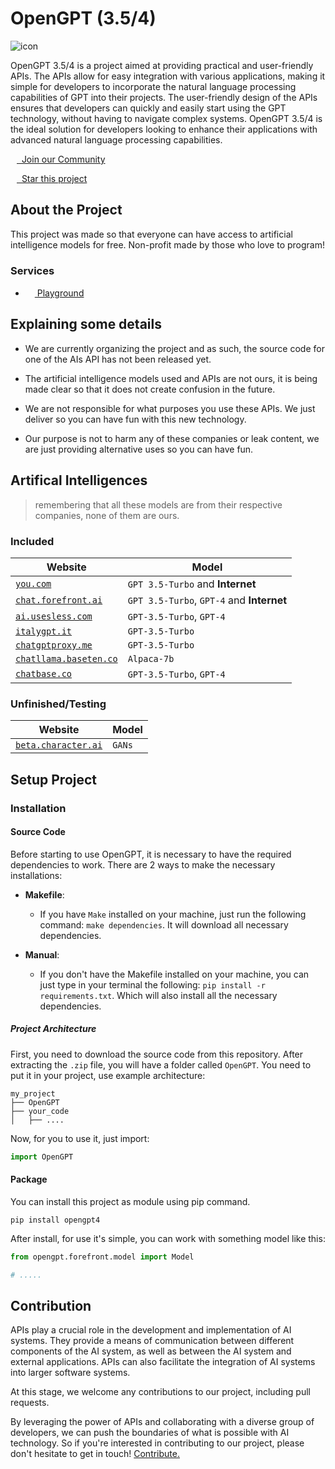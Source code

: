 # OpenGPT (3.5/4)

![icon](https://media.discordapp.net/attachments/814722115831595018/1105152033603993810/20230508_121652.jpg)

OpenGPT 3.5/4 is a project aimed at providing practical and user-friendly APIs. The APIs allow for easy integration with various applications, making it simple for developers to incorporate the natural language processing capabilities of GPT into their projects. The user-friendly design of the APIs ensures that developers can quickly and easily start using the GPT technology, without having to navigate complex systems. OpenGPT 3.5/4 is the ideal solution for developers looking to enhance their applications with advanced natural language processing capabilities.

[<img src="https://assets-global.website-files.com/6257adef93867e50d84d30e2/636e0a6a49cf127bf92de1e2_icon_clyde_blurple_RGB.png" height="10" />&nbsp; Join our Community](https://discord.gg/W7tnxxA6mG)

[<img src="https://is1-ssl.mzstatic.com/image/thumb/Purple115/v4/2d/58/4a/2d584ac1-80c9-0ae5-5802-1db149f6a929/AppIcon-2x_U007euniversal-4-0-85-220.png/200x0w.webp" height="10" />&nbsp; Star this project](https://github.com/uesleibros/OpenGPT/stargazers)


## About the Project

This project was made so that everyone can have access to artificial intelligence models for free. Non-profit made by those who love to program!

### Services

- [<img src="https://seeklogo.com/images/O/open-ai-logo-8B9BFEDC26-seeklogo.com.png" height="15" /> Playground](https://gptplayground.uesleidev.repl.co/playground)

## Explaining some details

- We are currently organizing the project and as such, the source code for one of the AIs API has not been released yet.

- The artificial intelligence models used and APIs are not ours, it is being made clear so that it does not create confusion in the future.

- We are not responsible for what purposes you use these APIs. We just deliver so you can have fun with this new technology.

- Our purpose is not to harm any of these companies or leak content, we are just providing alternative uses so you can have fun.

## Artifical Intelligences

> remembering that all these models are from their respective companies, none of them are ours.

### Included

| Website | Model |
|---------|-------|
| [`you.com`](https://you.com/) | `GPT 3.5-Turbo` and **Internet** |
| [`chat.forefront.ai`](https://chat.forefront.ai/) | `GPT 3.5-Turbo`, `GPT-4` and **Internet** |
| [`ai.usesless.com`](https://ai.usesless.com/) | `GPT-3.5-Turbo`, `GPT-4` |
| [`italygpt.it`](https://italygpt.it/) | `GPT-3.5-Turbo` |
| [`chatgptproxy.me`](https://chatgptproxy.me/) | `GPT-3.5-Turbo` |
| [`chatllama.baseten.co`](https://chatllama.baseten.co/) | `Alpaca-7b` |
| [`chatbase.co`](https://chatbase.co/) | `GPT-3.5-Turbo`, `GPT-4` |

### Unfinished/Testing

| Website | Model |
|---------|-------|
| [`beta.character.ai`](https://beta.character.ai/) | `GANs` |

## Setup Project

### Installation

#### Source Code

Before starting to use OpenGPT, it is necessary to have the required dependencies to work. There are 2 ways to make the necessary installations:

- **Makefile**:
  - If you have `Make` installed on your machine, just run the following command: `make dependencies`. It will download all necessary dependencies.
  
- **Manual**:
  - If you don't have the Makefile installed on your machine, you can just type in your terminal the following: `pip install -r requirements.txt`. Which will also install all the necessary dependencies.
  
##### Project Architecture

First, you need to download the source code from this repository. After extracting the `.zip` file, you will have a folder called `OpenGPT`. You need to put it in your project, use example architecture:

```
my_project
├── OpenGPT
├── your_code
│   ├── ....
```

Now, for you to use it, just import: 
```py 
import OpenGPT 
```

#### Package

You can install this project as module using pip command.

```shell
pip install opengpt4
```

After install, for use it's simple, you can work with something model like this:

```py
from opengpt.forefront.model import Model

# .....
```

## Contribution

APIs play a crucial role in the development and implementation of AI systems. They provide a means of communication between different components of the AI system, as well as between the AI system and external applications. APIs can also facilitate the integration of AI systems into larger software systems.

At this stage, we welcome any contributions to our project, including pull requests.

By leveraging the power of APIs and collaborating with a diverse group of developers, we can push the boundaries of what is possible with AI technology. So if you're interested in contributing to our project, please don't hesitate to get in touch! [Contribute.](https://github.com/uesleibros/OpenGPT/pulls)
